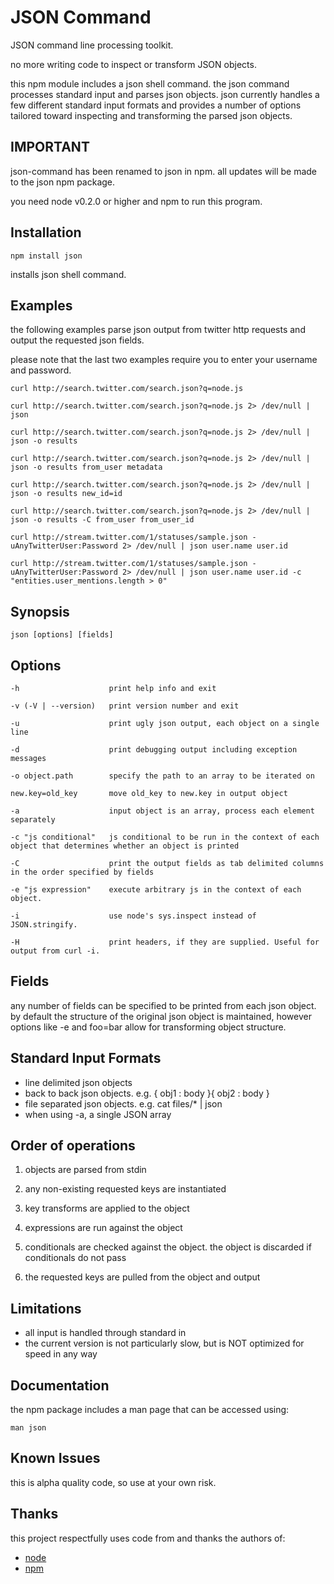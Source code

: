 # JSON Command

JSON command line processing toolkit. 

no more writing code to inspect or transform JSON objects.

this npm module includes a json shell command. the json command processes standard 
input and parses json objects. json currently handles a few different standard 
input formats and provides a number of options tailored toward inspecting and 
transforming the parsed json objects.

## IMPORTANT

json-command has been renamed to json in npm. all updates will be made to the json npm package.

you need node v0.2.0 or higher and npm to run this program.

## Installation

    npm install json

installs json shell command.

## Examples

the following examples parse json output from twitter http requests and output the 
requested json fields.

please note that the last two examples require you to enter your username and password.

    curl http://search.twitter.com/search.json?q=node.js

    curl http://search.twitter.com/search.json?q=node.js 2> /dev/null | json

    curl http://search.twitter.com/search.json?q=node.js 2> /dev/null | json -o results

    curl http://search.twitter.com/search.json?q=node.js 2> /dev/null | json -o results from_user metadata

    curl http://search.twitter.com/search.json?q=node.js 2> /dev/null | json -o results new_id=id

    curl http://search.twitter.com/search.json?q=node.js 2> /dev/null | json -o results -C from_user from_user_id

    curl http://stream.twitter.com/1/statuses/sample.json -uAnyTwitterUser:Password 2> /dev/null | json user.name user.id

    curl http://stream.twitter.com/1/statuses/sample.json -uAnyTwitterUser:Password 2> /dev/null | json user.name user.id -c "entities.user_mentions.length > 0"

## Synopsis

    json [options] [fields]

## Options

    -h                    print help info and exit

    -v (-V | --version)   print version number and exit

    -u                    print ugly json output, each object on a single line

    -d                    print debugging output including exception messages

    -o object.path        specify the path to an array to be iterated on

    new.key=old_key       move old_key to new.key in output object

    -a                    input object is an array, process each element separately

    -c "js conditional"   js conditional to be run in the context of each object that determines whether an object is printed

    -C                    print the output fields as tab delimited columns in the order specified by fields

    -e "js expression"    execute arbitrary js in the context of each object.

    -i                    use node's sys.inspect instead of JSON.stringify.

    -H                    print headers, if they are supplied. Useful for output from curl -i.


## Fields

any number of fields can be specified to be printed from each json object.
by default the structure of the original json object is maintained, however options
like -e and foo=bar allow for transforming object structure.

## Standard Input Formats

* line delimited json objects
* back to back json objects. 
    e.g. { obj1 : body }{ obj2 : body }
* file separated json objects. 
    e.g. cat files/* | json
* when using -a, a single JSON array

## Order of operations

1. objects are parsed from stdin

2. any non-existing requested keys are instantiated

3. key transforms are applied to the object

4. expressions are run against the object

5. conditionals are checked against the object. the object is discarded if conditionals do not pass

6. the requested keys are pulled from the object and output

## Limitations

* all input is handled through standard in
* the current version is not particularly slow, but is NOT optimized for speed in any way

## Documentation

the npm package includes a man page that can be accessed using:

    man json

## Known Issues

this is alpha quality code, so use at your own risk.

## Thanks

this project respectfully uses code from and thanks the authors of:

* [node](http://github.com/ry/node) 
* [npm](http://npmjs.org/) 




